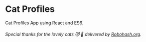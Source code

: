 # Cat Profiles

Cat Profiles App using React and ES6.


###### *Special thanks for the lovely cats :heart_eyes_cat: :feet: delivered by [Robohash.org](https://robohash.org/).*

